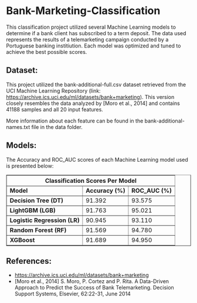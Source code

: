 # Bank-Marketing-Classification

This classification project utilized several Machine Learning models to determine if a bank client has subscribed to a term deposit. The data used represents the results of a telemarketing campaign conducted by a Portuguese banking institiution. Each model was optimized and tuned to achieve the best possible scores.

## Dataset:

This project utilized the bank-additional-full.csv dataset retrieved from the UCI Machine Learning Repository (link: https://archive.ics.uci.edu/ml/datasets/bank+marketing). This version closely resembles the data analyzed by [Moro et al., 2014] and contains 41188 samples and all 20 input features.

More information about each feature can be found in the bank-additional-names.txt file in the data folder.

## Models:

The Accuracy and ROC_AUC scores of each Machine Learning model used is presented below:

<table border = "1">
  <thead>
    <th colspan = "3">Classification Scores Per Model</th>
  </thead>
  <tbody>
    <tr>
      <td><b>Model</b></td>
      <td><b>Accuracy (%)</b></td>
      <td><b>ROC_AUC (%)</b></td>
    </tr>
    <tr>
      <td><b>Decision Tree (DT)</b></td>
      <td>91.392</td>
      <td>93.575</td>
    </tr>
    <tr>
      <td><b>LightGBM (LGB)</b></td>
      <td>91.763</td>
      <td>95.021</td>
    </tr>
    <tr>
      <td><b>Logistic Regression (LR)</b></td>
      <td>90.945</td>
      <td>93.110</td>
    </tr>
    <tr>
      <td><b>Random Forest (RF)</b></td>
      <td>91.569</td>
      <td>94.780</td>
    </tr>
    <tr>
      <td><b>XGBoost</b></td>
      <td>91.689</td>
      <td>94.950</td>
    </tr>
  </tbody>
</table>

## References:

- https://archive.ics.uci.edu/ml/datasets/bank+marketing
- [Moro et al., 2014] S. Moro, P. Cortez and P. Rita. A Data-Driven Approach to Predict the Success of Bank Telemarketing. Decision Support Systems, Elsevier, 62:22-31, June 2014
